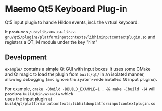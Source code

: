 # Maemo Qt5 Keyboard Plug-in

Qt5 input plugin to handle Hildon events, incl. the virtual keyboard.

It produces `/usr/lib/x86_64-linux-gnu/qt5/plugins/platforminputcontexts/libhiminputcontextplugin.so` and 
registers a QT_IM module under the key "him"

## Development

`example/` contains a simple Qt GUI with input boxes. It uses some CMake and Qt magic to load the 
plugin from `build/qt/` in an isolated manner, allowing debugging (and ignore 
the system-wide installed Qt input plugins).

For example, `cmake -Bbuild -DBUILD_EXAMPLE=1 . && make -Cbuild -j4` will produce `build/bin/example` which  
uses the input plugin at `build/qt/platforminputcontexts/libhildonplatforminputcontextplugin.so`  
